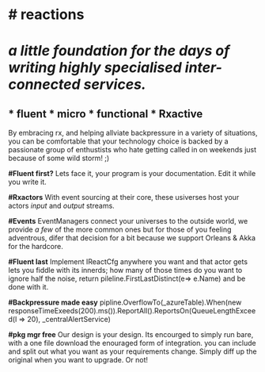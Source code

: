 <h1><b># reactions</b><h1>
<i>a little foundation for the days of writing highly specialised inter-connected services. </i> 

<h2>
<b>* fluent</b>
<b>* micro </b>
<b>* functional</b>
<b>* Rxactive</b>
</h2>

By embracing rx, and helping allviate backpressure in a variety of situations, you can be comfortable that your technology choice is backed by a passionate group of enthustists who hate getting called in on weekends just because of some wild storm! ;)


<b>#Fluent first?</b>
Lets face it, your program is your documentation. Edit it while you write it.

<b>#Rxactors</b>
With event sourcing at their core, these usiverses host your actors <i>input</i> and <i>output</i> streams. 

<b>#Events</b>
EventManagers connect your universes to the outside world, we provide <i>a few</i> of the more common ones but for those of you feeling adventrous, difer that decision for a bit because we support Orleans & Akka for the hardcore.

<b>#Fluent last</b>
Implement IReactCfg anywhere you want and that actor gets Iets you fiddle with its innerds; how many of those times do you want to ignore half the noise, return 
pileline.FirstLastDistinct(e=> e.Name)
and be done with it. 

<b>#Backpressure made easy</b>
    pipline.OverflowTo(_azureTable).When(new responseTimeExeeds(200).ms()).ReportAll().ReportsOn(QueueLengthExceed(l => 20), _centralAlertService)

<b>#pkg mgr free</b>
Our design is your design. Its encourged to simply run bare, with a one file download the enouraged form of integration. you can include and split out what you want as your requirements change. Simply diff up the original when you want to upgrade. Or not!
